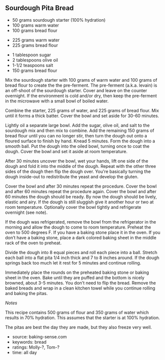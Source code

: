 Sourdough Pita Bread
--------------------

- 50 grams sourdough starter (100% hydration)
- 100 grams warm water
- 100 grams bread flour
<!-- -->
- 225 grams warm water
- 225 grams bread flour
<!-- -->
- 1 tablespoon sugar
- 2 tablespoons olive oil
- 1-1/2 teaspoons salt
- 150 grams bread flour

Mix the sourdough starter with 100 grams of warm water and 100 grams
of bread flour to create the the pre-ferment.  The pre-ferment
(a.k.a. levain) is an off-shoot of the sourdough starter.  Cover and
leave on the counter overnight.  If the environment is cold and/or
dry, then keep the pre-ferment in the microwave with a small bowl of
boiled water.

Combine the starter, 225 grams of water, and 225 grams of bread
flour. Mix until it forms a thick batter. Cover the bowl and set aside
for 30-60 minutes.

Lightly oil a separate large bowl.  Add the sugar, olive oil, and salt
to the sourdough mix and then mix to combine.  Add the remaining 150
grams of bread flour until you can no longer stir, then turn the dough
out onto a floured surface to finish by hand.  Knead 5 minutes. Form
the dough into a smooth ball.  Put the dough into the oiled bowl,
turning once to coat the dough. Cover the bowl and set it aside at
room temperature.

After 30 minutes uncover the bowl, wet your hands, lift one side of
the dough and fold it into the middle of the dough. Repeat with the
other three sides of the dough then flip the dough over. You're
basically turning the dough inside-out to redistribute the yeast and
develop the gluten.

Cover the bowl and after 30 minutes repeat the procedure. Cover the
bowl and after 60 minutes repeat the procedure again. Cover the bowl
and after 60 minutes the dough should be ready.  By now the dough
should be lively, elastic and airy. If the dough is still sluggish
give it another hour or two at room temperature.  Optionally cover the
bowl tightly and refrigerate overnight (see note).

If the dough was refrigerated, remove the bowl from the refrigerator
in the morning and allow the dough to come to room temperature.
Preheat the oven to 500 degrees F.  If you have a baking stone place
it in the oven. If you don’t have a baking stone, place a dark colored
baking sheet in the middle rack of the oven to preheat.

Divide the dough into 8 equal pieces and roll each piece into a ball.
Stretch each ball into a flat pita 1/4 inch thick and 7 to 8 inches
around. If the dough springs back too much let it rest for 5 minutes
and continue rolling.

Immediately place the rounds on the preheated baking stone or baking
sheet in the oven. Bake until they are puffed and the bottom is nicely
browned, about 3-5 minutes. You don’t need to flip the bread. Remove
the baked breads and wrap in a clean kitchen towel while you continue
rolling and baking the pitas.

*Notes*

This recipe contains 500 grams of flour and 350 grams of water which
results in 70% hydration.  This assumes that the starter is at 100%
hydration.

The pitas are best the day they are made, but they also freeze very
well.

- source: baking-sense.com
- keywords: bread
- ratings: Molly-?, Tom-?
- time: all day
